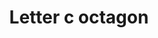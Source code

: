 ---
title: Letter c octagon
tags: ["letter", "c", "octagon", "alphabet", "eight", "sides", "shape"]
icon: letter-c-octagon
svg: '<svg xmlns="http://www.w3.org/2000/svg" width="24" height="24" fill="none" viewBox="0 0 24 24" stroke-width="1.5" stroke-linecap="round" stroke-linejoin="round" stroke="currentColor"><path d="M15 10v-.25A1.75 1.75 0 0 0 13.25 8H11a2 2 0 0 0-2 2v4a2 2 0 0 0 2 2h2.25A1.75 1.75 0 0 0 15 14.25V14"/><path d="M7.805 3.469C8.16 3.115 8.451 3 8.937 3h6.126c.486 0 .778.115 1.132.469l4.336 4.336c.354.354.469.646.469 1.132v6.126c0 .5-.125.788-.469 1.132l-4.336 4.336c-.354.354-.646.469-1.132.469H8.937c-.5 0-.788-.125-1.132-.469L3.47 16.195c-.355-.355-.47-.646-.47-1.132V8.937c0-.5.125-.788.469-1.132z"/></svg>'
---